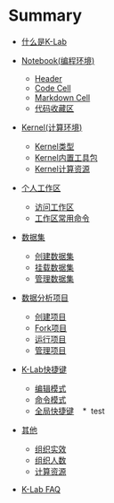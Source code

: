 # Summary

* [什么是K-Lab](README.md)
* [Notebook\(编程环境\)](chapter1.md)
    * [Header](chapter1.md#Header)
    * [Code Cell](chapter1.md#Code%20Cell)
    * [Markdown Cell](chapter1.md#Markdown20%Cell)
    * [代码收藏区](chapter1.md#代码收藏区)
* [Kernel\(计算环境\)](chapter2.md)
    * [Kernel类型](chapter2.md#Kernel类型)
    * [Kernel内置工具包](chapter2.md#Kernel内置工具包)
    * [Kernel计算资源](chapter2.md#Kenrle计算资源)
* [个人工作区](chapter3.md)
    * [访问工作区](chapter3.md#访问工作区)
    * [工作区常用命令](chapter3.md#工作区常用命令)
* [数据集](chapter4.md)
    * [创建数据集](chapter4.md#创建数据集)
    * [挂载数据集](chapter4.md#挂载数据集)
    * [管理数据集](chapter4.md#管理数据集)
* [数据分析项目](chapter5.md)
    * [创建项目](chapter5.md#创建项目)
    * [Fork项目](chapter5.md#Fork项目)
    * [运行项目](chapter5.md#运行项目)
    * [管理项目](chapter5.md#管理项目)

* [K-Lab快捷键](chapter8.md)
    * [编辑模式](chapter8.md#编辑模式)
    * [命令模式](chapter8.md#命令模式)
    * [全局快捷键](chapter8.md#全局快捷键)
    *  test
* [其他](chapter10.md)
    * [组织实效]()
    * [组织人数]()
    * [计算资源]() 
* [K-Lab FAQ](https://babybear1992.gitbooks.io/k-lab-faq/content/)